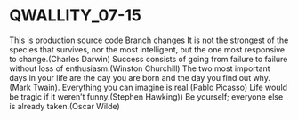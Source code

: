 # QWALLITY_07-15
This is production source code
Branch changes
It is not the strongest of the species that survives, nor the most intelligent, but the one most responsive to change.(Charles Darwin)
Success consists of going from failure to failure without loss of enthusiasm.(Winston Churchill)
The two most important days in your life are the day you are born and the day you find out why.(Mark Twain).
Everything you can imagine is real.(Pablo Picasso)
Life would be tragic if it weren’t funny.(Stephen Hawking))
Be yourself; everyone else is already taken.(Oscar Wilde)
